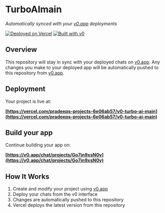 # TurboAImain

*Automatically synced with your [v0.app](https://v0.app) deployments*

[![Deployed on Vercel](https://img.shields.io/badge/Deployed%20on-Vercel-black?style=for-the-badge&logo=vercel)](https://vercel.com/pradeeps-projects-6e06ab57/v0-turbo-ai-main)
[![Built with v0](https://img.shields.io/badge/Built%20with-v0.app-black?style=for-the-badge)](https://v0.app/chat/projects/Go7in9xsN0v)

## Overview

This repository will stay in sync with your deployed chats on [v0.app](https://v0.app).
Any changes you make to your deployed app will be automatically pushed to this repository from [v0.app](https://v0.app).

## Deployment

Your project is live at:

**[https://vercel.com/pradeeps-projects-6e06ab57/v0-turbo-ai-main](https://vercel.com/pradeeps-projects-6e06ab57/v0-turbo-ai-main)**

## Build your app

Continue building your app on:

**[https://v0.app/chat/projects/Go7in9xsN0v](https://v0.app/chat/projects/Go7in9xsN0v)**

## How It Works

1. Create and modify your project using [v0.app](https://v0.app)
2. Deploy your chats from the v0 interface
3. Changes are automatically pushed to this repository
4. Vercel deploys the latest version from this repository